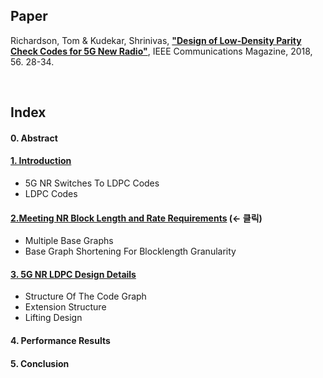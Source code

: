 
## Paper 
Richardson, Tom & Kudekar, Shrinivas, <a href="https://ieeexplore.ieee.org/document/8316763">**"Design of Low-Density Parity Check Codes for 5G New Radio"**</a>, IEEE Communications Magazine, 2018, 56. 28-34.    

</br>

## Index
#### 0. Abstract
#### <a href="./Ch1.md">1. Introduction</a>    
- 5G NR Switches To LDPC Codes    
- LDPC Codes
#### <a href="./Ch2.md">2.Meeting NR Block Length and Rate Requirements</a> (<- 클릭)
- Multiple Base Graphs
- Base Graph Shortening For Blocklength Granularity
#### <a href="./Ch3.md">3. 5G NR LDPC Design Details</a>
- Structure Of The Code Graph
- Extension Structure
- Lifting Design
#### 4. Performance Results
#### 5. Conclusion 
